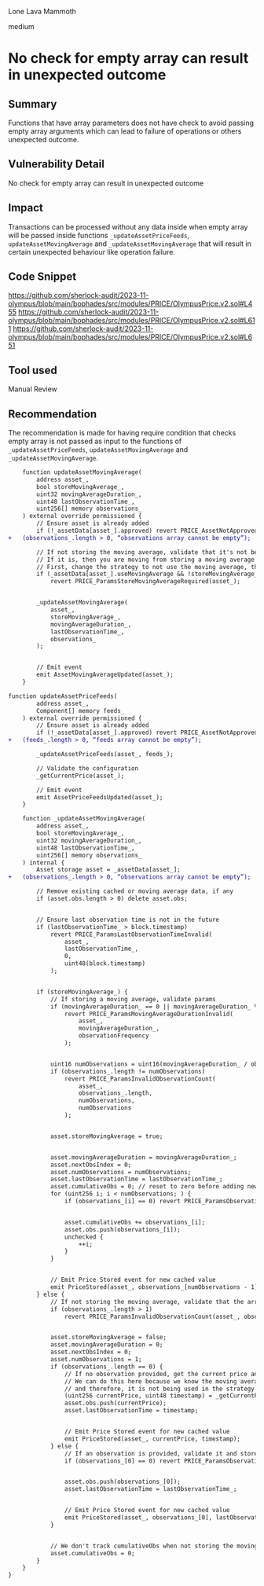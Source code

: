 Lone Lava Mammoth

medium

# No check for empty array can result in unexpected outcome


## Summary
Functions that have array parameters does not have check to avoid passing empty array arguments which can lead to failure of operations or others unexpected outcome.

## Vulnerability Detail
No check for empty array can result in unexpected outcome

## Impact

Transactions can be processed without any data inside when empty array will be passed inside functions ```_updateAssetPriceFeeds```, ```updateAssetMovingAverage``` and ```_updateAssetMovingAverage``` that will result in certain unexpected behaviour like operation failure.

## Code Snippet

https://github.com/sherlock-audit/2023-11-olympus/blob/main/bophades/src/modules/PRICE/OlympusPrice.v2.sol#L455
https://github.com/sherlock-audit/2023-11-olympus/blob/main/bophades/src/modules/PRICE/OlympusPrice.v2.sol#L611
https://github.com/sherlock-audit/2023-11-olympus/blob/main/bophades/src/modules/PRICE/OlympusPrice.v2.sol#L651


## Tool used

Manual Review

## Recommendation
The recommendation is made for having require condition that checks empty array is not passed as input to the functions of ```_updateAssetPriceFeeds```, ```updateAssetMovingAverage``` and ```_updateAssetMovingAverage```.

```diff
    function updateAssetMovingAverage(
        address asset_,
        bool storeMovingAverage_,
        uint32 movingAverageDuration_,
        uint48 lastObservationTime_,
        uint256[] memory observations_
    ) external override permissioned {
        // Ensure asset is already added
        if (!_assetData[asset_].approved) revert PRICE_AssetNotApproved(asset_);
+	(observations_.length > 0, “observations array cannot be empty”);

        // If not storing the moving average, validate that it's not being used by the strategy.
        // If it is, then you are moving from storing a moving average to not storing a moving average.
        // First, change the strategy to not use the moving average, then update the moving average data.
        if (_assetData[asset_].useMovingAverage && !storeMovingAverage_)
            revert PRICE_ParamsStoreMovingAverageRequired(asset_);


        _updateAssetMovingAverage(
            asset_,
            storeMovingAverage_,
            movingAverageDuration_,
            lastObservationTime_,
            observations_
        );


        // Emit event
        emit AssetMovingAverageUpdated(asset_);
    }
```

```diff
function updateAssetPriceFeeds(
        address asset_,
        Component[] memory feeds_
    ) external override permissioned {
        // Ensure asset is already added
        if (!_assetData[asset_].approved) revert PRICE_AssetNotApproved(asset_);
+	(feeds_.length > 0, “feeds array cannot be empty”);

        _updateAssetPriceFeeds(asset_, feeds_);

        // Validate the configuration
        _getCurrentPrice(asset_);

        // Emit event
        emit AssetPriceFeedsUpdated(asset_);
    }
```

```diff
    function _updateAssetMovingAverage(
        address asset_,
        bool storeMovingAverage_,
        uint32 movingAverageDuration_,
        uint48 lastObservationTime_,
        uint256[] memory observations_
    ) internal {
        Asset storage asset = _assetData[asset_];
+	(observations_.length > 0, “observations array cannot be empty”);

        // Remove existing cached or moving average data, if any
        if (asset.obs.length > 0) delete asset.obs;


        // Ensure last observation time is not in the future
        if (lastObservationTime_ > block.timestamp)
            revert PRICE_ParamsLastObservationTimeInvalid(
                asset_,
                lastObservationTime_,
                0,
                uint48(block.timestamp)
            );


        if (storeMovingAverage_) {
            // If storing a moving average, validate params
            if (movingAverageDuration_ == 0 || movingAverageDuration_ % observationFrequency != 0)
                revert PRICE_ParamsMovingAverageDurationInvalid(
                    asset_,
                    movingAverageDuration_,
                    observationFrequency
                );


            uint16 numObservations = uint16(movingAverageDuration_ / observationFrequency);
            if (observations_.length != numObservations)
                revert PRICE_ParamsInvalidObservationCount(
                    asset_,
                    observations_.length,
                    numObservations,
                    numObservations
                );


            asset.storeMovingAverage = true;


            asset.movingAverageDuration = movingAverageDuration_;
            asset.nextObsIndex = 0;
            asset.numObservations = numObservations;
            asset.lastObservationTime = lastObservationTime_;
            asset.cumulativeObs = 0; // reset to zero before adding new observations
            for (uint256 i; i < numObservations; ) {
                if (observations_[i] == 0) revert PRICE_ParamsObservationZero(asset_, i);


                asset.cumulativeObs += observations_[i];
                asset.obs.push(observations_[i]);
                unchecked {
                    ++i;
                }
            }


            // Emit Price Stored event for new cached value
            emit PriceStored(asset_, observations_[numObservations - 1], lastObservationTime_);
        } else {
            // If not storing the moving average, validate that the array has at most one value (for caching)
            if (observations_.length > 1)
                revert PRICE_ParamsInvalidObservationCount(asset_, observations_.length, 0, 1);


            asset.storeMovingAverage = false;
            asset.movingAverageDuration = 0;
            asset.nextObsIndex = 0;
            asset.numObservations = 1;
            if (observations_.length == 0) {
                // If no observation provided, get the current price and store it
                // We can do this here because we know the moving average isn't being stored
                // and therefore, it is not being used in the strategy to calculate the price
                (uint256 currentPrice, uint48 timestamp) = _getCurrentPrice(asset_);
                asset.obs.push(currentPrice);
                asset.lastObservationTime = timestamp;


                // Emit Price Stored event for new cached value
                emit PriceStored(asset_, currentPrice, timestamp);
            } else {
                // If an observation is provided, validate it and store it
                if (observations_[0] == 0) revert PRICE_ParamsObservationZero(asset_, 0);


                asset.obs.push(observations_[0]);
                asset.lastObservationTime = lastObservationTime_;


                // Emit Price Stored event for new cached value
                emit PriceStored(asset_, observations_[0], lastObservationTime_);
            }


            // We don't track cumulativeObs when not storing the moving average, even though there is one data point in the array for caching
            asset.cumulativeObs = 0;
        }
    }
}

```
